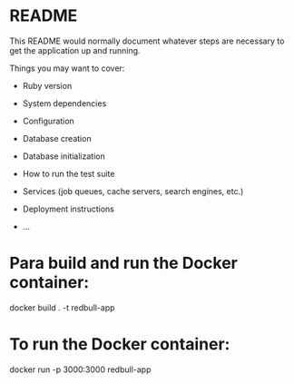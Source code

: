 # README

This README would normally document whatever steps are necessary to get the
application up and running.

Things you may want to cover:

* Ruby version

* System dependencies

* Configuration

* Database creation

* Database initialization

* How to run the test suite

* Services (job queues, cache servers, search engines, etc.)

* Deployment instructions

* ...

# Para build and run the Docker container:
docker build . -t redbull-app

# To run the Docker container:
docker run -p 3000:3000 redbull-app